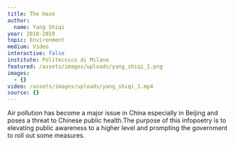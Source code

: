 ```yaml
---
title: The Haze
author:
  name: Yang Shiqi
year: 2018-2019
topic: Environment
medium: Video
interactive: false
institute: Politecnico di Milano
featured: /assets/images/uploads/yang_shiqi_1.png
images:
  - {}
video: /assets/images/uploads/yang_shiqi_1.mp4
source: {}
---
```

Air pollution has become a major issue in China especially in Beijing and poses a threat to Chinese public health.The purpose of this infopoetry is to elevating public awareness to a higher level and prompting the government to roll out some measures.
